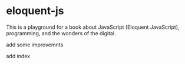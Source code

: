 # eloquent-js
This is a playground for a book about JavaScript (Eloquent JavaScript), programming, and the wonders of the digital.

add some improvemnts

add index